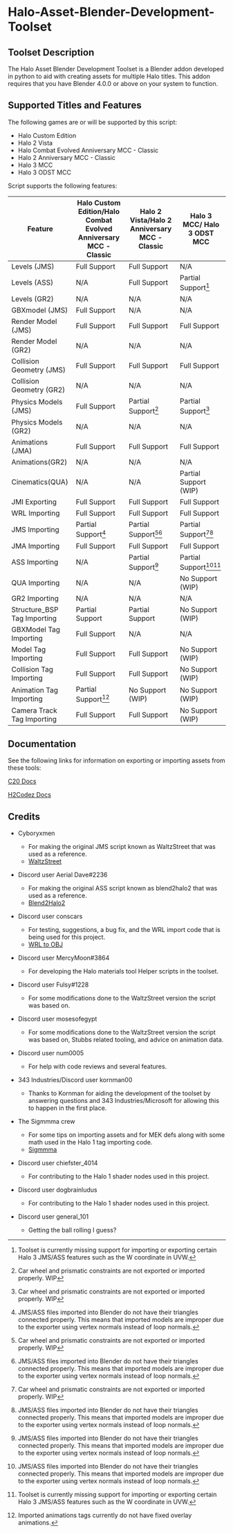 # Halo-Asset-Blender-Development-Toolset

## Toolset Description
The Halo Asset Blender Development Toolset is a Blender addon developed in python to aid with creating assets for multiple Halo titles. This addon requires that you have Blender 4.0.0 or above on your system to function.

## Supported Titles and Features
The following games are or will be supported by this script:

 * Halo Custom Edition
 * Halo 2 Vista
 * Halo Combat Evolved Anniversary MCC - Classic
 * Halo 2 Anniversary MCC - Classic
 * Halo 3 MCC
 * Halo 3 ODST MCC

Script supports the following features:

Feature                     | Halo Custom Edition/Halo Combat Evolved Anniversary MCC - Classic | Halo 2 Vista/Halo 2 Anniversary MCC - Classic  | Halo 3 MCC/ Halo 3 ODST MCC
--------------------------- | ----------------------------------------------------------------- | ---------------------------------------------- | ------------------------------------------
Levels (JMS)                 | Full Support                                                     | Full Support                                   | N/A
Levels (ASS)                 | N/A                                                              | Full Support                                   | Partial Support[^1]
Levels (GR2)                 | N/A                                                              | N/A                                            | N/A
GBXmodel (JMS)               | Full Support                                                     | N/A                                            | N/A
Render Model (JMS)           | Full Support                                                     | Full Support                                   | Full Support
Render Model (GR2)           | N/A                                                              | N/A                                            | N/A
Collision Geometry (JMS)     | Full Support                                                     | Full Support                                   | Full Support
Collision Geometry (GR2)     | N/A                                                              | N/A                                            | N/A
Physics Models (JMS)         | Full Support                                                     | Partial Support[^2]                            | Partial Support[^2]
Physics Models (GR2)         | N/A                                                              | N/A                                            | N/A
Animations (JMA)             | Full Support                                                     | Full Support                                   | Full Support
Animations(GR2)             | N/A                                                               | N/A                                            | N/A
Cinematics(QUA)             | N/A                                                               | N/A                                            | Partial Support (WIP)
JMI Exporting               | Full Support                                                      | Full Support                                   | Full Support
WRL Importing               | Full Support                                                      | Full Support                                   | Full Support
JMS Importing               | Partial Support[^3]                                               | Partial Support[^2][^3]                        | Partial Support[^2][^3]
JMA Importing               | Full Support                                                      | Full Support                                   | Full Support
ASS Importing               | N/A                                                               | Partial Support[^3]                            | Partial Support[^3][^1]
QUA Importing               | N/A                                                               | N/A                                            | No Support (WIP)
GR2 Importing               | N/A                                                               | N/A                                            | N/A
Structure_BSP Tag Importing | Partial Support                                                   | Partial Support                                | No Support (WIP)
GBXModel Tag Importing      | Full Support                                                      | N/A                                            | N/A
Model Tag Importing         | Full Support                                                      | Full Support                                   | No Support (WIP)
Collision Tag Importing     | Full Support                                                      | Full Support                                   | No Support (WIP)
Animation Tag Importing     | Partial Support[^4]                                               | No Support (WIP)                               | No Support (WIP)
Camera Track Tag Importing  | Full Support                                                      | Full Support                                   | No Support (WIP)

[^1]: Toolset is currently missing support for importing or exporting certain Halo 3 JMS/ASS features such as the W coordinate in UVW.
[^2]: Car wheel and prismatic constraints are not exported or imported properly. WIP
[^3]: JMS/ASS files imported into Blender do not have their triangles connected properly. This means that imported models are improper due to the exporter using vertex normals instead of loop normals.
[^4]: Imported animations tags currently do not have fixed overlay animations.

## Documentation
See the following links for information on exporting or importing assets from these tools:

[C20 Docs](https://c20.reclaimers.net/)

[H2Codez Docs](https://num0005.github.io/h2codez_docs/w/home.html)

## Credits

 * Cyboryxmen
   * For making the original JMS script known as WaltzStreet that was used as a reference.
   * [WaltzStreet](http://forum.halomaps.org/index.cfm?page=topic&topicID=42486)

 * Discord user Aerial Dave#2236
   * For making the original ASS script known as blend2halo2 that was used as a reference.
   * [Blend2Halo2](http://forum.halomaps.org/index.cfm?page=topic&topicID=48139)

 * Discord user conscars
   * For testing, suggestions, a bug fix, and the WRL import code that is being used for this project.
   * [WRL to OBJ](https://github.com/csauve/mek/blob/wrl-to-obj-colors/tools_misc/wrl_to_obj.py)

 * Discord user MercyMoon#3864
   * For developing the Halo materials tool Helper scripts in the toolset.

 * Discord user Fulsy#1228
   * For some modifications done to the WaltzStreet version the script was based on.

 * Discord user mosesofegypt
   * For some modifications done to the WaltzStreet version the script was based on, Stubbs related tooling, and advice on animation data.

 * Discord user num0005
   * For help with code reviews and several features.

 * 343 Industries/Discord user kornman00
   * Thanks to Kornman for aiding the development of the toolset by answering questions and 343 Industries/Microsoft for allowing this to happen in the first place.

 * The Sigmmma crew
   * For some tips on importing assets and for MEK defs along with some math used in the Halo 1 tag importing code.
   * [Sigmmma](https://github.com/Sigmmma)

 * Discord user chiefster_4014
   * For contributing to the Halo 1 shader nodes used in this project.

 * Discord user dogbrainludus
   * For contributing to the Halo 1 shader nodes used in this project.

 * Discord user general_101
   * Getting the ball rolling I guess?
